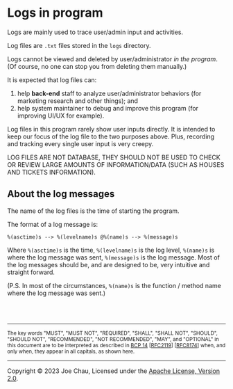 # Logs in program

Logs are mainly used to trace user/admin input and activities.

Log files are `.txt` files stored in the `logs` directory.

Logs cannot be viewed and deleted by user/administrator *in the program*. 
(Of course, no one can stop you from deleting them manually.)

It is expected that log files can:
1. help **back-end** staff to analyze user/administrator behaviors (for marketing research and other things); and
2. help system maintainer to debug and improve this program (for improving UI/UX for example).

Log files in this program rarely show user inputs directly. 
It is intended to keep our focus of the log file to the two purposes above. 
Plus, recording and tracking every single user input is very creepy.


LOG FILES ARE NOT DATABASE,
THEY SHOULD NOT BE USED TO CHECK OR REVIEW LARGE AMOUNTS OF INFORMATION/DATA
(SUCH AS HOUSES AND TICKETS INFORMATION).


## About the log messages
The name of the log files is the time of starting the program.

The format of a log message is:

```%(asctime)s --> %(levelname)s @%(name)s --> %(message)s```

Where `%(asctime)s` is the time, `%(levelname)s` is the log level, `%(name)s` is where the log 
message was sent, `%(message)s` is the log message. 
Most of the log messages should be, and are designed to be, very intuitive and straight forward.

(P.S. In most of the circumstances, `%(name)s` is the function / method name where the log
message was sent.)



<br/><br/>

---
<small>
The key words "MUST", "MUST NOT", "REQUIRED", "SHALL", "SHALL
NOT", "SHOULD", "SHOULD NOT", "RECOMMENDED", "NOT RECOMMENDED",
"MAY", and "OPTIONAL" in this document are to be interpreted as
described in 
<a href="https://www.rfc-editor.org/bcp/bcp14" target="_blank">BCP 14</a>
[<a href="https://www.rfc-editor.org/rfc/rfc2119" target="_blank">RFC2119</a>]
[<a href="https://www.rfc-editor.org/rfc/rfc8174" target="_blank">RFC8174</a>]
when, and only when, they
appear in all capitals, as shown here.
</small>

---

Copyright © 2023 Joe Chau, Licensed under the 
<a href="https://www.apache.org/licenses/LICENSE-2.0" target="_blank">Apache License, Version 2.0</a>.